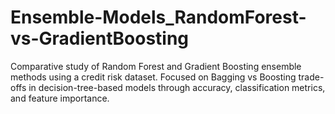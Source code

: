 # Ensemble-Models_RandomForest-vs-GradientBoosting
Comparative study of Random Forest and Gradient Boosting ensemble methods using a credit risk dataset. Focused on Bagging vs Boosting trade-offs in decision-tree-based models through accuracy, classification metrics, and feature importance.
